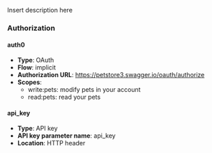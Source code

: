 Insert description here

### Authorization

#### auth0

- **Type**: OAuth
- **Flow**: implicit
- **Authorization URL**: https://petstore3.swagger.io/oauth/authorize
- **Scopes**: 
  - write:pets: modify pets in your account
  - read:pets: read your pets
#### api_key

- **Type**: API key
- **API key parameter name**: api_key
- **Location**: HTTP header
